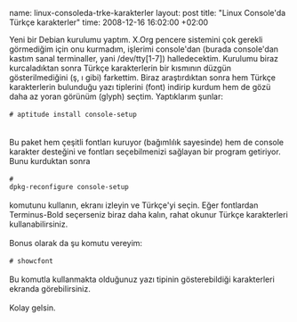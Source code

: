 name: linux-consoleda-trke-karakterler
layout: post
title: "Linux Console'da Türkçe karakterler"
time: 2008-12-16 16:02:00 +02:00

Yeni bir Debian kurulumu yaptım. X.Org pencere sistemini çok gerekli görmediğim için onu kurmadım, işlerimi console'dan (burada console'dan kastım sanal terminaller, yani /dev/tty[1-7]) halledecektim. Kurulumu biraz kurcaladıktan sonra Türkçe karakterlerin bir kısmının düzgün gösterilmediğini (ş, ı gibi) farkettim. Biraz araştırdıktan sonra hem Türkçe karakterlerin bulunduğu yazı tiplerini (font) indirip kurdum hem de gözü daha az yoran görünüm (glyph) seçtim. Yaptıklarım şunlar:<br /><br /><code># aptitude install console-setup </code><br /><br />Bu paket hem çeşitli fontları kuruyor (bağımlılık sayesinde) hem de console karakter desteğini ve fontları seçebilmenizi sağlayan bir program getiriyor. Bunu kurduktan sonra <br /><br /><code># dpkg-reconfigure console-setup </code> <br /><br />komutunu kullanın, ekranı izleyin ve Türkçe'yi seçin. Eğer fontlardan Terminus-Bold seçerseniz biraz daha kalın, rahat okunur Türkçe karakterleri kullanabilirsiniz.<br /><br />Bonus olarak da şu komutu vereyim:<br /><br /><code># showcfont </code><br /><br />Bu komutla kullanmakta olduğunuz yazı tipinin gösterebildiği karakterleri ekranda görebilirsiniz. <br /><br />Kolay gelsin.
